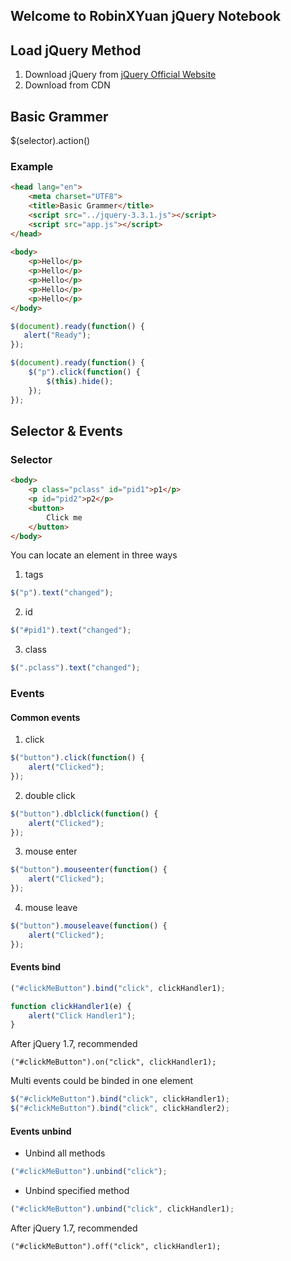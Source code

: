## Welcome to RobinXYuan jQuery Notebook

## Load jQuery Method

1. Download jQuery from [jQuery Official Website](http://jquery.com)
2. Download from CDN

## Basic Grammer

$(selector).action()

### Example

```html
<head lang="en">
    <meta charset="UTF8">
    <title>Basic Grammer</title>
    <script src="../jquery-3.3.1.js"></script>
    <script src="app.js"></script>
</head>
    
<body>
    <p>Hello</p>
    <p>Hello</p>
    <p>Hello</p>
    <p>Hello</p>
    <p>Hello</p>
</body>
```

```javascript
$(document).ready(function() {
   alert("Ready"); 
});
```

```javascript
$(document).ready(function() {
    $("p").click(function() {
        $(this).hide();
    });
});
```

## Selector & Events

### Selector

```html
<body>
    <p class="pclass" id="pid1">p1</p>
    <p id="pid2">p2</p>
    <button>
        Click me
    </button>
</body>
```

You can locate an element in three ways

1. tags
```javascript
$("p").text("changed");
```

2. id
```javascript
$("#pid1").text("changed");
```

3. class
```javascript
$(".pclass").text("changed");
```

### Events

#### Common events

1. click
```javascript
$("button").click(function() {
    alert("Clicked");
});
```

2. double click
```javascript
$("button").dblclick(function() {
    alert("Clicked");
});
```

3. mouse enter
```javascript
$("button").mouseenter(function() {
    alert("Clicked");
});
```

4. mouse leave
```javascript
$("button").mouseleave(function() {
    alert("Clicked");
});
```

#### Events bind

```javascript
("#clickMeButton").bind("click", clickHandler1);

function clickHandler1(e) {
    alert("Click Handler1");
}
```

After jQuery 1.7, recommended

```
("#clickMeButton").on("click", clickHandler1);
```

Multi events could be binded in one element
```javascript
$("#clickMeButton").bind("click", clickHandler1);
$("#clickMeButton").bind("click", clickHandler2);
```


#### Events unbind

- Unbind all methods

```javascript
("#clickMeButton").unbind("click");
```

- Unbind specified method
```javascript
("#clickMeButton").unbind("click", clickHandler1);
```

After jQuery 1.7, recommended
```
("#clickMeButton").off("click", clickHandler1);
```


























